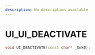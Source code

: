 ```yaml
---
description: No description available 
---
```


# UI\_UI_DEACTIVATE

```cpp
void UI_DEACTIVATE(const char* _Unk0);
```